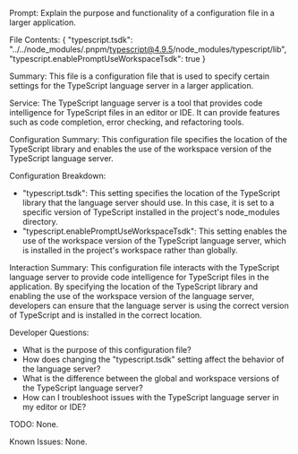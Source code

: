 Prompt: Explain the purpose and functionality of a configuration file in a larger application.

File Contents:
{
  "typescript.tsdk": "../../node_modules/.pnpm/typescript@4.9.5/node_modules/typescript/lib",
  "typescript.enablePromptUseWorkspaceTsdk": true
}

Summary:
This file is a configuration file that is used to specify certain settings for the TypeScript language server in a larger application.

Service:
The TypeScript language server is a tool that provides code intelligence for TypeScript files in an editor or IDE. It can provide features such as code completion, error checking, and refactoring tools.

Configuration Summary:
This configuration file specifies the location of the TypeScript library and enables the use of the workspace version of the TypeScript language server.

Configuration Breakdown:
- "typescript.tsdk": This setting specifies the location of the TypeScript library that the language server should use. In this case, it is set to a specific version of TypeScript installed in the project's node_modules directory.
- "typescript.enablePromptUseWorkspaceTsdk": This setting enables the use of the workspace version of the TypeScript language server, which is installed in the project's workspace rather than globally.

Interaction Summary:
This configuration file interacts with the TypeScript language server to provide code intelligence for TypeScript files in the application. By specifying the location of the TypeScript library and enabling the use of the workspace version of the language server, developers can ensure that the language server is using the correct version of TypeScript and is installed in the correct location.

Developer Questions:
- What is the purpose of this configuration file?
- How does changing the "typescript.tsdk" setting affect the behavior of the language server?
- What is the difference between the global and workspace versions of the TypeScript language server?
- How can I troubleshoot issues with the TypeScript language server in my editor or IDE?

TODO:
None.

Known Issues:
None.